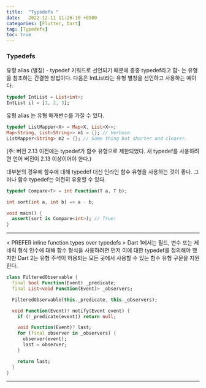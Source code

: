 ```yaml
---
title:  "Typedefs "  
date:   2022-12-11 11:26:10 +0900
categories: [Flutter, Dart]
tag: [Typedefs]
toc: true
---
```

### Typedefs

유형  alias (별칭) - typedef 키워드로 선언되기 때문에 종종 typedef라고 함- 는 유형을 참조하는 간결한 방법이다. 다음은 IntList라는 유형 별칭을 선언하고 사용하는 예이다.

``` dart
typedef IntList = List<int>;
IntList il = [1, 2, 3];
```

유형  alias 는 유형 매개변수를 가질 수 있다.

``` dart
typedef ListMapper<X> = Map<X, List<X>>;
Map<String, List<String>> m1 = {}; // Verbose.
ListMapper<String> m2 = {}; // Same thing but shorter and clearer.
```
(주: 버전 2.13 이전에는 typedef가 함수 유형으로 제한되었다. 새 typedef를 사용하려면 언어 버전이 2.13 이상이어야 한다.)

대부분의 경우에 함수에 대해 typedef 대신 인라인 함수 유형을 사용하는 것이 좋다. 그러나 함수 typedef는 여전히 유용할 수 있다.

``` dart
typedef Compare<T> = int Function(T a, T b);

int sort(int a, int b) => a - b;

void main() {
  assert(sort is Compare<int>); // True!
}
```

--- 
< PREFER inline function types over typedefs >
Dart 1에서는 필드, 변수 또는 제네릭 형식 인수에 대해 함수 형식을 사용하려면 먼저 이에 대한 typedef를 정의해야 했지만  Dart 2는 유형 주석이 허용되는 모든 곳에서 사용할 수 있는 함수 유형 구문을 지원한다.

``` dart
class FilteredObservable {
  final bool Function(Event) _predicate;
  final List<void Function(Event)> _observers;

  FilteredObservable(this._predicate, this._observers);

  void Function(Event)? notify(Event event) {
    if (!_predicate(event)) return null;

    void Function(Event)? last;
    for (final observer in _observers) {
      observer(event);
      last = observer;
    }

    return last;
  }
}
```

---


